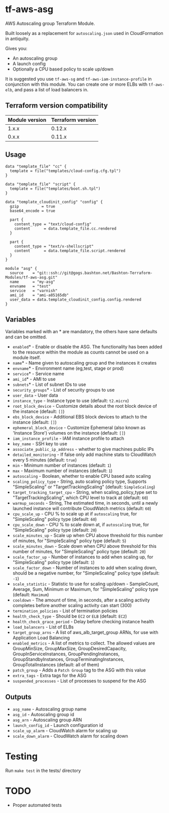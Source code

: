 # tf-aws-asg

AWS Autoscaling group Terraform Module.

Built loosely as a replacement for `autoscaling.json` used in CloudFormation in antiquity.

Gives you:

 - An autoscaling group
 - A launch config
 - Optionally a CPU based policy to scale up/down

It is suggested you use `tf-aws-sg` and `tf-aws-iam-instance-profile` in conjunction with this module.
You can create one or more ELBs with `tf-aws-elb`, and pass a list of load balancers in.

## Terraform version compatibility

| Module version | Terraform version |
|----------------|-------------------|
| 1.x.x          | 0.12.x            |
| 0.x.x          | 0.11.x            |


## Usage

```
data "template_file" "cc" {
  template = file("templates/cloud-config.cfg.tpl")
}

data "template_file" "script" {
  template = file("templates/boot.sh.tpl")
}

data "template_cloudinit_config" "config" {
  gzip          = true
  base64_encode = true

  part {
    content_type = "text/cloud-config"
    content      = data.template_file.cc.rendered
  }

  part {
    content_type = "text/x-shellscript"
    content      = data.template_file.script.rendered
  }
}

module "asg" {
  source    = "git::ssh://git@gogs.bashton.net/Bashton-Terraform-Modules/tf-aws-asg.git"
  name      = "my-asg"
  envname   = "test"
  service   = "varnish"
  ami_id    = "ami-a85165db"
  user_data = data.template_cloudinit_config.config.rendered
}
```

## Variables

Variables marked with an * are mandatory, the others have sane defaults and can be omitted.

* `enabled`\* - Enable or disable the ASG.  The functionality has been added to the resource within the module as counts cannot be used on a module itself.
* `name`\* - Name given to autoscaling group and the instances it creates
* `envname`\* - Environment name (eg,test, stage or prod)
* `service`\* - Service name
* `ami_id`\* - AMI to use
* `subnets`\* - List of subnet IDs to use
* `security_groups`\* - List of security groups to use
* `user_data` - User data
* `instance_type` - Instance type to use (default: `t2.micro`)
* `root_block_device` - Customize details about the root block device of the instance (default: `[]`)
* `ebs_block_device` - Additional EBS block devices to attach to the instance (default: `[]`)
* `ephemeral_block_device` - Customize Ephemeral (also known as 'Instance Store') volumes on the instance (default: `[]`)
* `iam_instance_profile` - IAM instance profile to attach
* `key_name` - SSH key to use
* `associate_public_ip_address` - whether to give machines public IPs
* `detailed_monitoring` - If false only add machine stats to CloudWatch every 5 minutes (default: `true`)
* `min` - Minimum number of instances (default: `1`)
* `max` - Maximum number of instances (default: `1`)
* `autoscaling` - Boolean, whether to enable CPU based auto scaling
* `scaling_policy_type` - String, auto scaling policy type, Supports "SimpleScaling" or "TargetTrackingScaling" (default: `SimpleScaling`)
* `target_tracking_target_cpu` - String, when scaling_policy_type set to "TargetTrackingScaling", which CPU level to track at (default: `60`)
* `warmup_seconds` - String, The estimated time, in seconds, until a newly launched instance will contribute CloudWatch metrics (default: `60`)
* `cpu_scale_up` - CPU % to scale up at if `autoscaling` true, for "SimpleScaling" policy type (default: `60`)
* `cpu_scale_down` - CPU % to scale down at, if `autoscaling` true, for "SimpleScaling" policy type (default: `20`)
* `scale_minutes_up` - Scale up when CPU above threshold for this number of minutes, for "SimpleScaling" policy type (default: `5`)
* `scale_minutes_down` - Scale down when CPU above threshold for this number of minutes, for "SimpleScaling" policy type (default: `20`)
* `scale_factor_up` - Number of instances to add when scaling up, for "SimpleScaling" policy type (default: `1`)
* `scale_factor_down` - Number of instances to add when scaling down, should be a negative number, for "SimpleScaling" policy type (default: `-1`)
* `scale_statistic` - Statistic to use for scaling up/down - SampleCount, Average, Sum, Minimum or Maximum, for "SimpleScaling" policy type (default: `Maximum`)
* `cooldown` - The amount of time, in seconds, after a scaling activity completes before another scaling activity can start (300)
* `termination_policies` - List of termination policies
* `health_check_type` - Should be `EC2` or `ELB` (default: `EC2`)
* `health_check_grace_period` - Delay before checking instance health
* `load_balancers` - List of ELBs
* `target_group_arns` - A list of aws_alb_target_group ARNs, for use with Application Load Balancing
* `enabled_metrics` - A list of metrics to collect. The allowed values are GroupMinSize, GroupMaxSize, GroupDesiredCapacity, GroupInServiceInstances, GroupPendingInstances, GroupStandbyInstances, GroupTerminatingInstances, GroupTotalInstances (default: all of them)
* `patch_group` - Adds a `Patch Group` tag to the ASG with this value
* `extra_tags` - Extra tags for the ASG
* `suspended_processes` - List of processes to suspend for the ASG

## Outputs

* `asg_name` - Autoscaling group name
* `asg_id` - Autoscaling group id
* `asg_arn` - Autoscaling group ARN
* `launch_config_id` - Launch configuration id
* `scale_up_alarm` - CloudWatch alarm for scaling up
* `scale_down_alarm` - CloudWatch alarm for scaling down


# Testing

Run `make test` in the tests/ directory

# TODO

 - Proper automated tests
